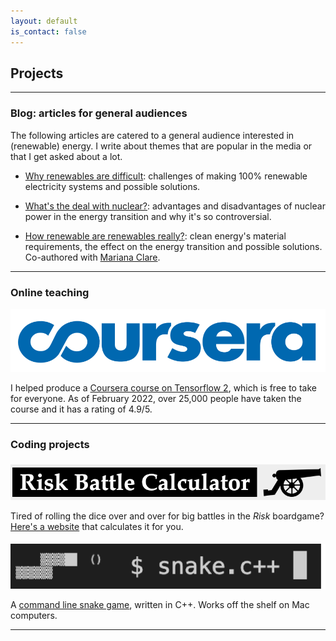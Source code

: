 ```yaml
---
layout: default
is_contact: false
---
```


## Projects

---

### Blog: articles for general audiences

The following articles are catered to a general audience interested in (renewable) energy. I write about themes that are popular in the media or that I get asked about a lot.

* [Why renewables are difficult](why_renewables_are_difficult): challenges of making 100% renewable electricity systems and possible solutions.

* [What's the deal with nuclear?](whats_the_deal_with_nuclear): advantages and disadvantages of nuclear power in the energy transition and why it's so controversial.

* [How renewable are renewables really?](https://whyitrainedtoday.co.uk/index.php/2018/11/29/how-renewable-are-renewables-really/): clean energy's material requirements, the effect on the energy transition and possible solutions. Co-authored with [Mariana Clare](https://www.imperial.ac.uk/people/m.clare17).

---

### Online teaching

<a href = "https://www.coursera.org/learn/getting-started-with-tensor-flow2"> 
<img class="projects-picture" src="images/coursera.png" style="margin: 0px 10px 0px 0px" /> 
</a>

I helped produce a [Coursera course on Tensorflow 2](https://www.coursera.org/learn/getting-started-with-tensor-flow2), which is free to take for everyone. As of February 2022, over 25,000 people have taken the course and it has a rating of 4.9/5.

---

### Coding projects

<a href = "risk_calculator/index.html"> 
<img class="projects-picture" src="images/risk_calculator.png" style="margin: 5px 10px 0px 0px" /> 
</a>

Tired of rolling the dice over and over for big battles in the *Risk* boardgame? [Here's a website](risk_calculator/index.html) that calculates it for you.

<a href = "https://github.com/ahilbers/cpp_snake"> 
<img class="projects-picture" src="images/snake.png" style="margin: 5px 10px 0px 0px" /> 
</a>

A [command line snake game](https://github.com/ahilbers/cpp_snake), written in C++. Works off the shelf on Mac computers.

---

